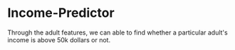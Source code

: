 # Income-Predictor
Through the adult features, we can able to find whether a particular adult's income is above 50k dollars or not.
